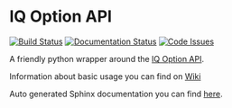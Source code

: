 # IQ Option API
[![Build Status](https://travis-ci.org/n1nj4z33/iqoptionapi.svg?branch=master)](https://travis-ci.org/n1nj4z33/iqoptionapi)
[![Documentation Status](https://readthedocs.org/projects/iqoptionapi/badge/?version=latest)](http://iqoptionapi.readthedocs.io/?badge=latest)
[![Code Issues](https://www.quantifiedcode.com/api/v1/project/b46b3e988c76418ab1e724f36c7b7e05/badge.svg)](https://www.quantifiedcode.com/app/project/b46b3e988c76418ab1e724f36c7b7e05)

A friendly python wrapper around the [IQ Option API](https://iqoption.com).

Information about basic usage you can find on [Wiki](https://github.com/n1nj4z33/iqoptionapi/wiki)

Auto generated Sphinx documentation you can  find [here](http://iqoptionapi.readthedocs.io/).
